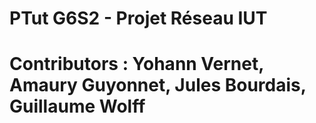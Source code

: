 # PTut G6S2 - Projet Réseau IUT
# Contributors : Yohann Vernet, Amaury Guyonnet, Jules Bourdais, Guillaume Wolff